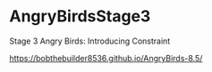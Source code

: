 # AngryBirdsStage3
Stage 3 Angry Birds: Introducing Constraint

https://bobthebuilder8536.github.io/AngryBirds-8.5/

